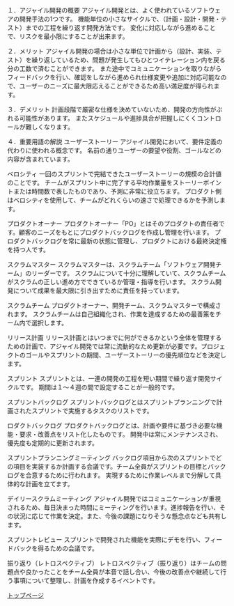 
１．アジャイル開発の概要
アジャイル開発とは、よく使われているソフトウェアの開発手法の1つです。
機能単位の小さなサイクルで、（計画・設計・開発・テスト）までの工程を繰り返す開発方法です。
変化に対応しながら進めることで、リスクを最小限にすることが出来ます。

２．メリット
アジャイル開発の場合は小さな単位で計画から（設計、実装、テスト）を繰り返しているため、問題が発生してもひとつイテレーション内を戻る分の工数で済むことができます。
また途中でコミュニケーションを取りながらフィードバックを行い、確認をしながら進められ仕様変更や追加に対応可能なので、ユーザーのニーズに最大限応えることができるため高い満足度が得られます。

３．デメリット
計画段階で厳密な仕様を決めていないため、開発の方向性がぶれる可能性があります。
またスケジュールや進捗具合が把握しにくくコントロールが難しくなります。

４．重要用語の解説
ユーザーストーリー
アジャイル開発において、要件定義の代わりに使われる概念です。
名前の通りユーザーの要望や役割、ゴールなどの内容が含まれています。

ベロシティ
一回のスプリントで完結できたユーザーストーリーの規模の合計値のことです。
チームがスプリント中に完了する平均作業量をストーリーポイントまたは時間数で表したものであり、予測に非常に役立ちます。
プロダクト側はベロシティを使用して、チームがどれくらいの速さで処理できるかを予測します。

プロダクトオーナー
プロダクトオーナー「PO」とはそのプロダクトの責任者です。顧客のニーズをもとにプロダクトバックログを作成し管理を行います。
プロダクトバックログを常に最新の状態に管理し、プロダクトにおける最終決定権を持つ人です。

スクラムマスター
スクラムマスターは、スクラムチーム「ソフトウェア開発チーム」のリーダーです。
スクラムについて十分に理解していて、スクラムチームがスクラムの正しい進め方でできているか管理・指導を行います。
スクラム開発について成果を最大限に引き出すために責任を持っています。

スクラムチーム
プロダクトオーナー、開発チーム、スクラムマスターで構成されます。
スクラムチームは自己組織化され、作業を達成するための最善策をチーム内で選択します。

リリース計画
リリース計画とはいつまでに何ができるかという全体を管理するための計画で、アジャイル開発では常に流動的なため更新が必要です。プロジェクトのゴールやスプリントの期間、ユーザーストーリーの優先順位などを決定します。

スプリント
スプリントとは、一連の開発の工程を短い期間で繰り返す開発サイクルです。 期間は１〜４週の間で設定することが一般的です。

スプリントバックログ
スプリントバックログとはスプリントプランニングで計画されたスプリントで実施するタスクのリストです。

ロダクトバックログ
プロダクトバックログとは、計画や要件に基づき必要な機能・要求・改善点をリスト化したものです。
開発中は常にメンテナンスされ、優先度も定期的に更新されます。

スプリントプランニングミーティング
バックログ項目から次のスプリントでどの項目を実装するか計画する会議です。チーム全員がスプリントの目標とバックログを合意するために行われます。
実現するために作業レベルまで分解して具体的な計画を立てます。

デイリースクラムミーティング
アジャイル開発ではコミュニケーションが重視されるため、毎日決まった時間にミーティングを行います。進捗報告を行い、その状況に応じて作業を決定。また、今後の課題になりそうな懸念点なども共有します。

スプリントレビュー
スプリントで開発された機能を実際にデモを行い、フィードバックを得るための会議です。

振り返り（レトロスペクティブ）
レトロスペクティブ（振り返り）はチームの問題点や良かったことをチーム全員が本音で話し合い、今後の改善点や継続して行う事項について整理し、計画を作成するイベントです。

[トップページ](./top.md)
